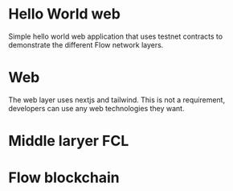 # Hello World web
Simple hello world web application that uses testnet contracts to demonstrate the different Flow network layers.

# Web 
 The web layer uses nextjs and tailwind. This is not a requirement, developers can use any web technologies they want.


# Middle laryer FCL


# Flow blockchain 


